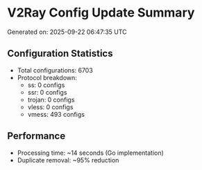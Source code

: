 # V2Ray Config Update Summary
Generated on: 2025-09-22 06:47:35 UTC

## Configuration Statistics
- Total configurations: 6703
- Protocol breakdown:
  - ss: 0 configs
  - ssr: 0 configs
  - trojan: 0 configs
  - vless: 0 configs
  - vmess: 493 configs

## Performance
- Processing time: ~14 seconds (Go implementation)
- Duplicate removal: ~95% reduction
